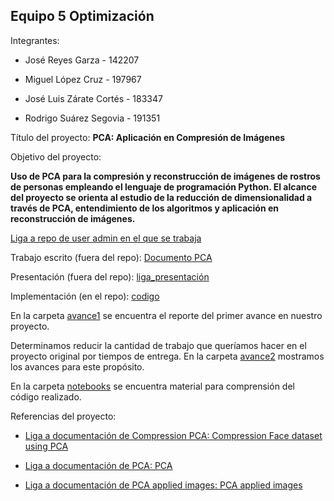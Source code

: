 ## Equipo 5 Optimización

Integrantes:

* José Reyes Garza - 142207

* Miguel López Cruz - 197967

* José Luis Zárate Cortés - 183347

* Rodrigo Suárez Segovia - 191351

Título del proyecto: **PCA: Aplicación en Compresión de Imágenes**

Objetivo del proyecto: 

**Uso de PCA para la compresión y reconstrucción de imágenes de rostros de personas empleando el lenguaje de programación Python. El alcance del proyecto se orienta al estudio de la reducción de dimensionalidad a través de PCA, entendimiento de los algoritmos y aplicación en reconstrucción de imágenes.**


[Liga a repo de user admin en el que se trabaja]()

Trabajo escrito (fuera del repo): [Documento PCA](https://es.overleaf.com/project/5fc535eb8fa71982ee3a3c48)

Presentación (fuera del repo): [liga_presentación]()

Implementación (en el repo): [codigo](codigo) 


En la carpeta [avance1](avance1) se encuentra el reporte del primer avance en nuestro proyecto. 

Determinamos reducir la cantidad de trabajo que queríamos hacer en el proyecto original por tiempos de entrega. En la carpeta [avance2](avance2) mostramos los avances para este propósito.

En la carpeta [notebooks](notebooks) se encuentra material para comprensión del código realizado.

Referencias del proyecto:

* [Liga a documentación de Compression PCA: Compression Face dataset using PCA](https://towardsdatascience.com/face-dataset-compression-using-pca-cddf13c63583)

* [Liga a documentación de PCA: PCA](https://towardsdatascience.com/principal-component-analysis-visualized-17701e18f2fa)

* [Liga a documentación de PCA applied images: PCA applied images](http://people.ciirc.cvut.cz/~hlavac/TeachPresEn/11ImageProc/15PCA.pdf)


